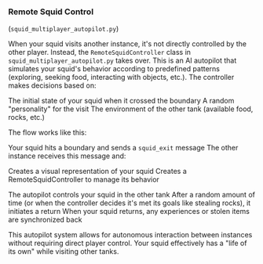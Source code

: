 ### Remote Squid Control

(`squid_multiplayer_autopilot.py`)

When your squid visits another instance, it's not directly controlled by the other player. Instead, the `RemoteSquidController` class in `squid_multiplayer_autopilot.py` takes over.
This is an AI autopilot that simulates your squid's behavior according to predefined patterns (exploring, seeking food, interacting with objects, etc.). The controller makes decisions based on:

The initial state of your squid when it crossed the boundary
A random "personality" for the visit
The environment of the other tank (available food, rocks, etc.)

The flow works like this:

Your squid hits a boundary and sends a `squid_exit` message
The other instance receives this message and:

Creates a visual representation of your squid
Creates a RemoteSquidController to manage its behavior


The autopilot controls your squid in the other tank
After a random amount of time (or when the controller decides it's met its goals like stealing rocks), it initiates a return
When your squid returns, any experiences or stolen items are synchronized back

This autopilot system allows for autonomous interaction between instances without requiring direct player control. Your squid effectively has a "life of its own" while visiting other tanks.
